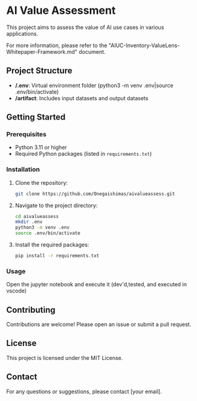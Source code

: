 # AI Value Assessment

This project aims to assess the value of AI use cases in various applications.

For more information, please refer to the "AIUC-Inventory-ValueLens-Whitepaper-Framework.md" document.

## Project Structure

- **/.env**: Virtual environment folder (python3 -m venv .env|source .env/bin/activate)
- **/artifact**: Includes input datasets and output datasets

## Getting Started

### Prerequisites

- Python 3.11 or higher
- Required Python packages (listed in `requirements.txt`)

### Installation

1. Clone the repository:
    ```sh
    git clone https://github.com/Onegaishimas/aivalueassess.git
    ```
2. Navigate to the project directory:
    ```sh
    cd aivalueassess
    mkdir .env
    python3 -m venv .env
    source .env/bin/activate
    ```
3. Install the required packages:
    ```sh
    pip install -r requirements.txt
    ```

### Usage

Open the jupyter notebook and execute it (dev'd,tested, and executed in vscode)

## Contributing

Contributions are welcome! Please open an issue or submit a pull request.

## License

This project is licensed under the MIT License.

## Contact

For any questions or suggestions, please contact [your email].
